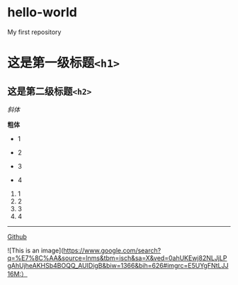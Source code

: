# hello-world
My first repository

# 这是第一级标题`<h1>`
## 这是第二级标题`<h2>`

*斜体*

**粗体**

- 1
+ 2
- 3
+ 4

1. 1
2. 2
3. 3
4. 4

---

[Github](http://github.com)

![This is an image](https://www.google.com/search?q=%E7%8C%AA&source=lnms&tbm=isch&sa=X&ved=0ahUKEwj82NLJjLPgAhUjheAKHSb4BOQQ_AUIDigB&biw=1366&bih=626#imgrc=E5UYgFNtLJJ16M:）
